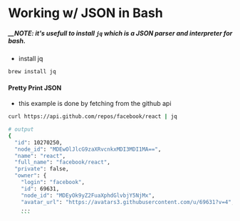 # Working w/ JSON in Bash

##### __NOTE: it's usefull to install ```jq``` which is a JSON parser and interpreter for bash.
- install jq
```bash
brew install jq
```
#### Pretty Print JSON
- this example is done by fetching from the github api
```bash
curl https://api.github.com/repos/facebook/react | jq

# output
{
  "id": 10270250,
  "node_id": "MDEwOlJlcG9zaXRvcnkxMDI3MDI1MA==",
  "name": "react",
  "full_name": "facebook/react",
  "private": false,
  "owner": {
    "login": "facebook",
    "id": 69631,
    "node_id": "MDEyOk9yZ2FuaXphdGlvbjY5NjMx",
    "avatar_url": "https://avatars3.githubusercontent.com/u/69631?v=4",
    ...
    ```
